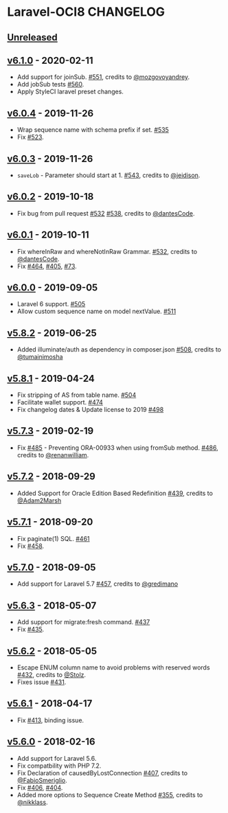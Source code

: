 # Laravel-OCI8 CHANGELOG

## [Unreleased]

## [v6.1.0] - 2020-02-11

- Add support for joinSub. [#551], credits to [@mozgovoyandrey].
- Add jobSub tests [#560].
- Apply StyleCI laravel preset changes.

## [v6.0.4] - 2019-11-26

- Wrap sequence name with schema prefix if set. [#535]
- Fix [#523].

## [v6.0.3] - 2019-11-26

- `saveLob` - Parameter should start at 1. [#543], credits to [@jeidison].

## [v6.0.2] - 2019-10-18

- Fix bug from pull request [#532] [#538], credits to [@dantesCode].

## [v6.0.1] - 2019-10-11

- Fix whereInRaw and whereNotInRaw Grammar. [#532], credits to [@dantesCode].
- Fix [#464], [#405], [#73].

## [v6.0.0] - 2019-09-05

- Laravel 6 support. [#505]
- Allow custom sequence name on model nextValue. [#511]

## [v5.8.2] - 2019-06-25

- Added illuminate/auth as dependency in composer.json [#508], credits to [@tumainimosha]

## [v5.8.1] - 2019-04-24

- Fix stripping of AS from table name. [#504]
- Facilitate wallet support. [#474]
- Fix changelog dates & Update license to 2019 [#498]

## [v5.7.3] - 2019-02-19

- Fix [#485] - Preventing ORA-00933 when using fromSub method. [#486], credits to [@renanwilliam].

## [v5.7.2] - 2018-09-29

- Added Support for Oracle Edition Based Redefinition [#439][#465], credits to [@Adam2Marsh]

## [v5.7.1] - 2018-09-20

- Fix paginate(1) SQL. [#461]
- Fix [#458].

## [v5.7.0] - 2018-09-05

- Add support for Laravel 5.7 [#457], credits to [@gredimano]


## [v5.6.3] - 2018-05-07

- Add support for migrate:fresh command. [#437]
- Fix [#435].

## [v5.6.2] - 2018-05-05

- Escape ENUM column name to avoid problems with reserved words [#432], credits to [@Stolz].
- Fixes issue [#431].

## [v5.6.1] - 2018-04-17

- Fix [#413], binding issue.

## [v5.6.0] - 2018-02-16

- Add support for Laravel 5.6.
- Fix compatbility with PHP 7.2.
- Fix Declaration of causedByLostConnection [#407], credits to [@FabioSmeriglio].
- Fix [#406], [#404].
- Added more options to Sequence Create Method [#355], credits to [@nikklass].

[Unreleased]: https://github.com/yajra/laravel-oci8/compare/v6.1.0...5.8
[v6.1.0]: https://github.com/yajra/laravel-oci8/compare/v6.0.4...v6.1.0
[v6.0.4]: https://github.com/yajra/laravel-oci8/compare/v6.0.3...v6.0.4
[v6.0.3]: https://github.com/yajra/laravel-oci8/compare/v6.0.2...v6.0.3
[v6.0.2]: https://github.com/yajra/laravel-oci8/compare/v6.0.1...v6.0.2
[v6.0.1]: https://github.com/yajra/laravel-oci8/compare/v6.0.0...v6.0.1
[v6.0.0]: https://github.com/yajra/laravel-oci8/compare/v5.8.2...v6.0.0
[v5.8.2]: https://github.com/yajra/laravel-oci8/compare/v5.8.1...v5.8.2
[v5.8.1]: https://github.com/yajra/laravel-oci8/compare/v5.8.0...v5.8.1
[v5.8.0]: https://github.com/yajra/laravel-oci8/compare/v5.7.3...v5.8.0
[v5.7.3]: https://github.com/yajra/laravel-oci8/compare/v5.7.2...v5.7.3
[v5.7.2]: https://github.com/yajra/laravel-oci8/compare/v5.7.1...v5.7.2
[v5.7.1]: https://github.com/yajra/laravel-oci8/compare/v5.7.0...v5.7.1
[v5.7.0]: https://github.com/yajra/laravel-oci8/compare/v5.6.2...v5.7.0
[v5.6.3]: https://github.com/yajra/laravel-oci8/compare/v5.6.2...v5.6.3
[v5.6.2]: https://github.com/yajra/laravel-oci8/compare/v5.6.1...v5.6.2
[v5.6.1]: https://github.com/yajra/laravel-oci8/compare/v5.6.0...v5.6.1
[v5.6.0]: https://github.com/yajra/laravel-oci8/compare/v5.5.7...v5.6.0

[#355]: https://github.com/yajra/laravel-oci8/pull/355
[#407]: https://github.com/yajra/laravel-oci8/pull/407
[#432]: https://github.com/yajra/laravel-oci8/pull/432
[#437]: https://github.com/yajra/laravel-oci8/pull/437
[#457]: https://github.com/yajra/laravel-oci8/pull/457
[#461]: https://github.com/yajra/laravel-oci8/pull/461
[#439]: https://github.com/yajra/laravel-oci8/pull/439
[#465]: https://github.com/yajra/laravel-oci8/pull/465
[#486]: https://github.com/yajra/laravel-oci8/pull/486
[#491]: https://github.com/yajra/laravel-oci8/pull/491
[#504]: https://github.com/yajra/laravel-oci8/pull/504
[#474]: https://github.com/yajra/laravel-oci8/pull/474
[#498]: https://github.com/yajra/laravel-oci8/pull/498
[#508]: https://github.com/yajra/laravel-oci8/pull/508
[#505]: https://github.com/yajra/laravel-oci8/pull/505
[#511]: https://github.com/yajra/laravel-oci8/pull/511
[#532]: https://github.com/yajra/laravel-oci8/pull/532
[#538]: https://github.com/yajra/laravel-oci8/pull/538
[#543]: https://github.com/yajra/laravel-oci8/pull/543
[#535]: https://github.com/yajra/laravel-oci8/pull/535
[#551]: https://github.com/yajra/laravel-oci8/pull/551
[#560]: https://github.com/yajra/laravel-oci8/pull/560

[#523]: https://github.com/yajra/laravel-oci8/issue/523
[#413]: https://github.com/yajra/laravel-oci8/issue/413
[#406]: https://github.com/yajra/laravel-oci8/issue/406
[#404]: https://github.com/yajra/laravel-oci8/issue/404
[#431]: https://github.com/yajra/laravel-oci8/issue/431
[#435]: https://github.com/yajra/laravel-oci8/issue/435
[#458]: https://github.com/yajra/laravel-oci8/issue/458
[#485]: https://github.com/yajra/laravel-oci8/issue/485
[#464]: https://github.com/yajra/laravel-oci8/issue/464
[#405]: https://github.com/yajra/laravel-oci8/issue/405
[#73]: https://github.com/yajra/laravel-oci8/issue/73

[@FabioSmeriglio]: https://github.com/FabioSmeriglio
[@nikklass]: https://github.com/nikklass
[@Stolz]: https://github.com/Stolz
[@gredimano]: https://github.com/gredimano
[@Adam2Marsh]: https://github.com/Adam2Marsh
[@renanwilliam]: https://github.com/renanwilliam
[@tumainimosha]: https://github.com/tumainimosha
[@dantesCode]: https://github.com/dantesCode
[@jeidison]: https://github.com/jeidison
[@mozgovoyandrey]: https://github.com/mozgovoyandrey
